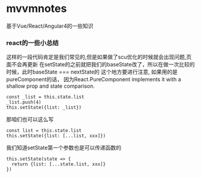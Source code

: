 # mvvmnotes
基于Vue/React/Angular4的一些知识

### react的一些小总结
这样的一段代码肯定是我们常见的,但是如果做了scu优化的时候就会出现问题,页面不会再更新
在setState的之前就把我们的baseState改了，所以在做一次比较的时候，此时baseState === nextState的
这个地方要进行注意, 如果用的是pureComponent的话，
因为React.PureComponent implements it with a shallow prop and state comparison.
```
const _list = this.state.list
_list.push(4)
this.setState({list: _list})
```
那咱们也可以这么写
```
const list = this.state.list
this.setState({list: [...list, xxx]})
```
我们知道setState第一个参数也是可以传递函数的
```
this.setState(state => {
  return {list: [...state.list, xxx]}
})
```
